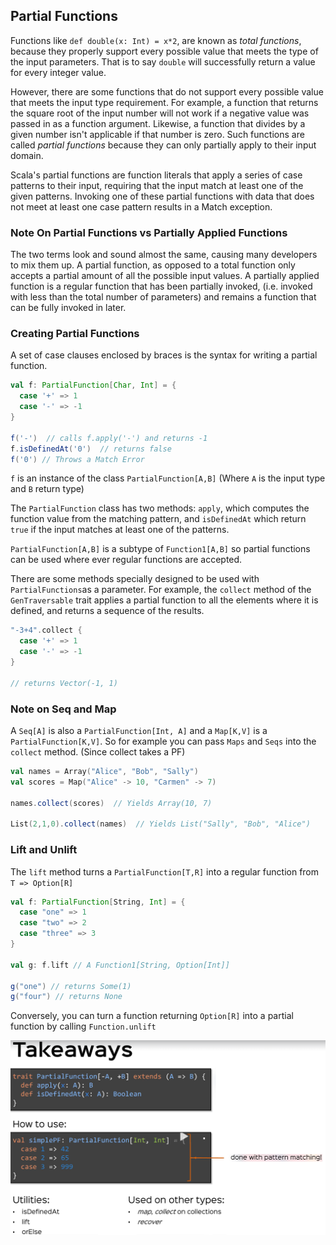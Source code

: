 ## Partial Functions

Functions like `def double(x: Int) = x*2`, are known as _total functions_, because they
properly support every possible value that meets the type of the input parameters.  That
is to say `double` will successfully return a value for every integer value.

However, there are some functions that do not support every possible value that meets the
input type requirement.  For example, a function that returns the square root of the input
number will not work if a negative value was passed in as a function argument.  Likewise,
a function that divides by a given number isn't applicable if that number is zero.  Such
functions are called _partial functions_ because they can only partially apply to their 
input domain.

Scala's partial functions are function literals that apply a series of case patterns to
their input, requiring that the input match at least one of the given patterns.  Invoking
one of these partial functions with data that does not meet at least one case pattern results
in a Match exception.

### Note On Partial Functions vs Partially Applied Functions
The two terms look and sound almost the same, causing many developers to mix them up.  A
partial function, as opposed to a total function only accepts a partial amount of all the 
possible input values.  A partially applied function is a regular function that has been
partially invoked, (i.e. invoked with less than the total number of parameters) and remains
a function that can be fully invoked in later.

### Creating Partial Functions

A set of case clauses enclosed by braces is the syntax for writing a partial function.

```scala
val f: PartialFunction[Char, Int] = {
  case '+' => 1
  case '-' => -1
}

f('-')  // calls f.apply('-') and returns -1
f.isDefinedAt('0')  // returns false
f('0') // Throws a Match Error
```

`f` is an instance of the class `PartialFunction[A,B]` (Where `A` is the input type and `B` 
return type)

The `PartialFunction` class has two methods: `apply`, which computes the function value from
the matching pattern, and `isDefinedAt` which return `true` if the input matches at least one
of the patterns.

`PartialFunction[A,B]` is a subtype of `Function1[A,B]` so partial functions can be used where
ever regular functions are accepted.

There are some methods specially designed to be used with `PartialFunctions`as a parameter.  For
example, the `collect` method of the `GenTraversable` trait applies a partial function to all
the elements where it is defined, and returns a sequence of the results.

```scala
"-3+4".collect {
  case '+' => 1
  case '-' => -1 
}

// returns Vector(-1, 1)
```

### Note on Seq and Map
A `Seq[A]` is also a `PartialFunction[Int, A]`  and a `Map[K,V]` is a `PartialFunction[K,V]`.  So
for example you can pass `Maps` and `Seqs` into the `collect` method.  (Since collect takes a PF)

```scala
val names = Array("Alice", "Bob", "Sally")
val scores = Map("Alice" -> 10, "Carmen" -> 7)

names.collect(scores)  // Yields Array(10, 7)

List(2,1,0).collect(names)  // Yields List("Sally", "Bob", "Alice")
```

### Lift and Unlift

The `lift` method turns a `PartialFunction[T,R]` into a regular function from `T => Option[R]`

```scala
val f: PartialFunction[String, Int] = {
  case "one" => 1
  case "two" => 2
  case "three" => 3
}

val g: f.lift // A Function1[String, Option[Int]]

g("one") // returns Some(1)
g("four") // returns None
```

Conversely, you can turn a function returning `Option[R]` into a partial function by calling
`Function.unlift`

![partial_functions](imgs/rtjvmPartialFunctions.png)

